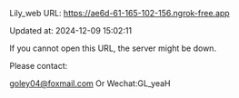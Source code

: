 Lily_web URL: https://ae6d-61-165-102-156.ngrok-free.app

Updated at: 2024-12-09 15:02:11

If you cannot open this URL, the server might be down.

Please contact: 

goley04@foxmail.com Or Wechat:GL_yeaH